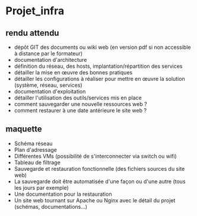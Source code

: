 # Projet_infra

## rendu attendu

* dépôt GIT des documents ou wiki web (en version pdf si non accessible à distance
  par le formateur)
* documentation d'architecture
* définition du réseau, des hosts, implantation/répartition des services
* détailler la mise en œuvre des bonnes pratiques
* détailler les configurations à réaliser pour mettre en œuvre la solution (système, réseau, services)
* documentation d'exploitation
* détailler l'utilisation des outils/services mis en place
* comment sauvegarder une nouvelle ressources web ?
* comment restaurer à une date antérieure le site web ?

## maquette

* Schéma réseau
* Plan d'adressage
* Différentes VMs (possibilité de s'interconnecter via switch ou wifi)
* Tableau de filtrage
* Sauvegarde et restauration fonctionnelle (des fichiers sources du site web)
* La sauvegarde doit être automatisée d'une façon ou d'une autre (tous les jours par
  exemple)
* Une documentation pour la restauration
* Un site web tournant sur Apache ou Nginx avec le détail du projet (schémas, documentations…)
